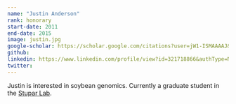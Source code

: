 ```yaml
---
name: "Justin Anderson"
rank: honorary
start-date: 2011
end-date: 2015
image: justin.jpg
google-scholar: https://scholar.google.com/citations?user=jW1-ISMAAAAJ&hl=en
github: 
linkedin: https://www.linkedin.com/profile/view?id=321718866&authType=NAME_SEARCH&authToken=XWqf&locale=en_US&trk=tyah&trkInfo=clickedVertical%3Amynetwork%2Cidx%3A1-1-1%2CtarId%3A1430323700142%2Ctas%3AThomas%20Kono
twitter:
---
```


Justin is interested in soybean genomics. Currently a graduate student in the <a href="http://stuparlab.cfans.umn.edu/" rel="external">Stupar Lab</a>.